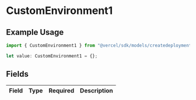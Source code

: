 # CustomEnvironment1

## Example Usage

```typescript
import { CustomEnvironment1 } from "@vercel/sdk/models/createdeploymentop.js";

let value: CustomEnvironment1 = {};
```

## Fields

| Field       | Type        | Required    | Description |
| ----------- | ----------- | ----------- | ----------- |
